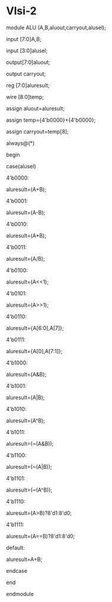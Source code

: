 # Vlsi-2
module ALU (A,B,aluout,carryout,alusel);

input [7:0]A,B;

input [3:0]alusel;

output[7:0]aluout;

output carryout;

reg [7:0]aluresult;

wire [8:0]temp;

assign aluout=aluresult;

assign temp={4'b0000}+{4'b0000};

assign carryout=temp[8];

always@(*)

begin

case(alusel)

4'b0000:

aluresult=(A+B);

4'b0001:

aluresult=(A-B);

4'b0010:

aluresult=(A*B);

4'b0011:

aluresult=(A/B);

4'b0100:

aluresult=(A<<1);

4'b0101:

aluresult=(A>>1);

4'b0110:

aluresult={A[6:0],A[7]};

4'b0111:

aluresult={A[0],A[7:1]};

4'b1000:

aluresult=(A&B);

4'b1001:

aluresult=(A|B);

4'b1010:

aluresult=(A^B);

4'b1011:

aluresult=(~(A&B));

4'b1100:

aluresult=(~(A|B));

4'b1101:

aluresult=(~(A^B));

4'b1110:

aluresult=(A>B)?8'd1:8'd0;

4'b1111:

aluresult=(A==B)?8'd1:8'd0;

default:

aluresult=A+B;

endcase

end

endmodule

